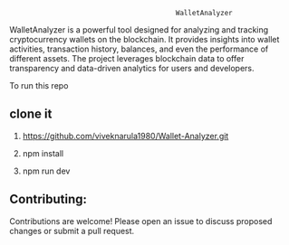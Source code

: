 
                                             WalletAnalyzer

WalletAnalyzer is a powerful tool designed for analyzing and tracking cryptocurrency wallets on the blockchain. It provides insights into wallet activities, transaction history, balances, and even the performance of different assets. The project leverages blockchain data to offer transparency and data-driven analytics for users and developers.


To run this repo

## clone it

1. https://github.com/viveknarula1980/Wallet-Analyzer.git

2. npm install

3. npm run dev


## Contributing:

Contributions are welcome! Please open an issue to discuss proposed changes or submit a pull request.
